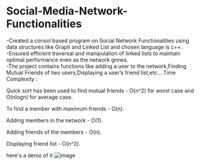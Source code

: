 # Social-Media-Network-Functionalities
-Created a consol based program on Social Network Functionalities using data structures like Graph and Linked List and chosen language is c++.<br>
-Ensured efficient traversal and manipulation of linked lists to maintain optimal performance even as the network grows.<br>
-The project contains functions like adding a user to the network,Finding Mutual Friends of two users,Displaying a user’s friend list,etc...
Time Complexity :

Quick sort has been used to find mutual friends - O(n^2) for worst case and O(nlogn) for average case.

To find a member with maximum friends - O(n).

Adding members in the network - O(1).

Adding friends of the members - O(n).

Displaying friend list - O(n^2).

here's a demo of it
![image](https://github.com/DEEP-17/Social-Media-Network-Functionalities/assets/127335092/c53accd5-98e9-45b3-8a8e-fd64bbfd7162)
